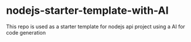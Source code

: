 # nodejs-starter-template-with-AI
This repo is used as a starter template for nodejs api project using a AI for code generation
